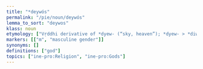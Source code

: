 ```yaml
---
title: "*deywós"
permalink: "/pie/noun/deywós"
lemma_to_sort: "deywos"
klass: noun
etymology: ["Vṛddhi derivative of *dyew- (“sky, heaven”); *dyew- > *diw- (zero-grade) > *deyw- (full grade vowel reinserted in the wrong position)."]
markers: [["m", "masculine gender"]]
synonyms: []
definitions: ["god"]
topics: ["ine-pro:Religion", "ine-pro:Gods"]
---
```

